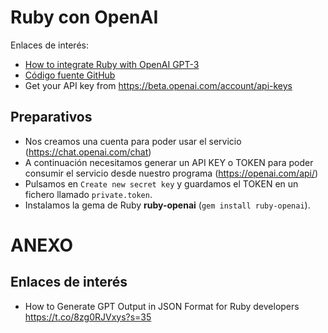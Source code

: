 
# Ruby con OpenAI

Enlaces de interés:
* [How to integrate Ruby with OpenAI GPT-3](https://kanehooper.hashnode.dev/how-to-integrate-ruby-with-openai-gpt-3)
* [Código fuente GitHub](https://github.com/alexrudall/ruby-openai)
* Get your API key from https://beta.openai.com/account/api-keys

## Preparativos

* Nos creamos una cuenta para poder usar el servicio (https://chat.openai.com/chat)
* A continuación necesitamos generar un API KEY o TOKEN para poder consumir el servicio desde nuestro programa (https://openai.com/api/)
* Pulsamos en `Create new secret key` y guardamos el TOKEN en un fichero llamado `private.token`.
* Instalamos la gema de Ruby **ruby-openai** (`gem install ruby-openai`).


# ANEXO

## Enlaces de interés

* How to Generate GPT Output in JSON Format for Ruby developers https://t.co/8zg0RJVxys?s=35

